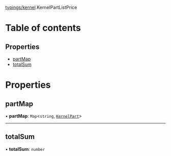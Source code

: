[typings/kernel](../modules/typings_kernel.md).KernelPartListPrice

# Table of contents

## Properties

- [partMap](typings_kernel.KernelPartListPrice.md#partmap)
- [totalSum](typings_kernel.KernelPartListPrice.md#totalsum)

# Properties

## partMap

• **partMap**: `Map`<`string`, [`KernelPart`](typings_kernel.KernelPart.md)\>

___

## totalSum

• **totalSum**: `number`

